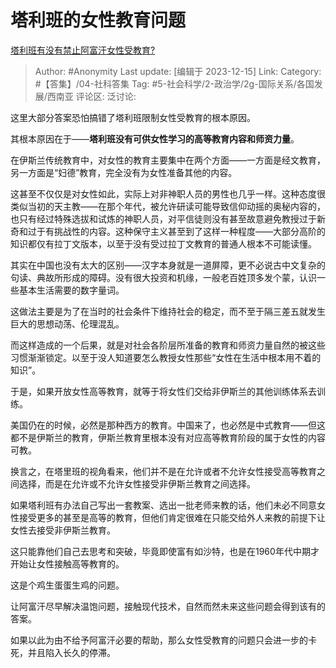 # 塔利班的女性教育问题
[塔利班有没有禁止阿富汗女性受教育?](https://www.zhihu.com/question/630728983/answer/3326110768)

> Author: #Anonymity
> Last update: [编辑于 2023-12-15]
> Link:
> Category: #【答集】/04-社科答集
> Tag: #5-社会科学/2-政治学/2g-国际关系/各国发展/西南亚
> 评论区:
> 泛讨论:

这里大部分答案恐怕搞错了塔利班限制女性受教育的根本原因。

其根本原因在于——**塔利班没有可供女性学习的高等教育内容和师资力量**。

在伊斯兰传统教育中，对女性的教育主要集中在两个方面——一方面是经文教育，另一方面是“妇德”教育，完全没有为女性准备其他的内容。

这甚至不仅仅是对女性如此，实际上对非神职人员的男性也几乎一样。这种态度很类似当初的天主教——在那个年代，被允许研读可能导致信仰动摇的奥秘内容的，也只有经过特殊选拔和试炼的神职人员，对平信徒则没有甚至故意避免教授过于新奇和过于有挑战性的内容。这种保守主义甚至到了这样一种程度——大部分高阶的知识都仅有拉丁文版本，以至于没有受过拉丁文教育的普通人根本不可能读懂。

其实在中国也没有太大的区别——汉字本身就是一道屏障，更不必说古中文复杂的句读、典故所形成的障碍。没有很大投资和机缘，一般老百姓顶多发个蒙，认识一些基本生活需要的数字量词。

这做法主要是为了在当时的社会条件下维持社会的稳定，而不至于隔三差五就发生巨大的思想动荡、伦理混乱。

而这样造成的一个后果，就是对社会各阶层所准备的教育和师资力量自然的被这些习惯渐渐锁定。以至于没人知道要怎么教授女性那些“女性在生活中根本用不着的知识”。

于是，如果开放女性高等教育，就等于将女性们交给非伊斯兰的其他训练体系去训练。

美国仍在的时候，必然是那种西方的教育。中国来了，也必然是中式教育——但这都不是伊斯兰的教育，伊斯兰教育里根本没有对应高等教育阶段的属于女性的内容可教。

换言之，在塔里班的视角看来，他们并不是在允许或者不允许女性接受高等教育之间选择，而是在允许或不允许女性接受非伊斯兰教育之间选择。

如果塔利班有办法自己写出一套教案、选出一批老师来教的话，他们未必不同意女性接受更多的甚至是高等的教育，但他们肯定很难在只能交给外人来教的前提下让女性去接受非伊斯兰教育。

这只能靠他们自己去思考和突破，毕竟即使富有如沙特，也是在1960年代中期才开始让女性接触高等教育的。

这是个鸡生蛋蛋生鸡的问题。

让阿富汗尽早解决温饱问题，接触现代技术，自然而然未来这些问题会得到该有的答案。

如果以此为由不给予阿富汗必要的帮助，那么女性受教育的问题只会进一步的卡死，并且陷入长久的停滞。
